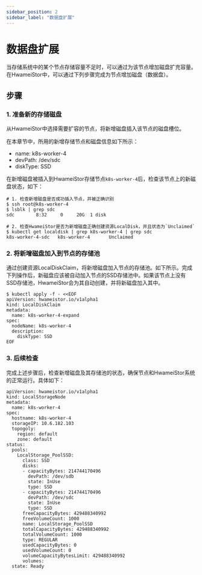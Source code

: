 ```yaml
---
sidebar_position: 2
sidebar_label: "数据盘扩展"
---
```


# 数据盘扩展

当存储系统中的某个节点存储容量不足时，可以通过为该节点增加磁盘扩充容量。在HwameiStor中，可以通过下列步骤完成为节点增加磁盘（数据盘）。

## 步骤

### 1. 准备新的存储磁盘

从HwameiStor中选择需要扩容的节点，将新增磁盘插入该节点的磁盘槽位。

在本章节中，所用的新增存储节点和磁盘信息如下所示：

- name: k8s-worker-4
- devPath: /dev/sdc
- diskType: SSD

在新增磁盘被插入到HwameiStor存储节点`k8s-worker-4`后，检查该节点上的新磁盘状态，如下：

```console
# 1. 检查新增磁盘是否成功插入节点，并被正确识别
$ ssh root@k8s-worker-4
$ lsblk | grep sdc
sdc        8:32     0     20G  1 disk

# 2. 检查HwameiStor是否为新增磁盘正确创建资源LocalDisk，并且状态为`Unclaimed`
$ kubectl get localdisk | grep k8s-worker-4 | grep sdc
k8s-worker-4-sdc   k8s-worker-4       Unclaimed 
```

### 2. 将新增磁盘加入到节点的存储池

通过创建资源LocalDiskClaim，将新增磁盘加入节点的存储池。如下所示。完成下列操作后，新磁盘应该被自动加入节点的SSD存储池中。如果该节点上没有SSD存储池，HwameiStor会为其自动创建，并将新磁盘加入其中。

```console
$ kubectl apply -f - <<EOF
apiVersion: hwameistor.io/v1alpha1
kind: LocalDiskClaim
metadata:
  name: k8s-worker-4-expand
spec:
  nodeName: k8s-worker-4
  description:
    diskType: SSD
EOF
```

### 3. 后续检查

完成上述步骤后，检查新增磁盘及其存储池的状态，确保节点和HwameiStor系统的正常运行。具体如下：

```console
apiVersion: hwameistor.io/v1alpha1
kind: LocalStorageNode
metadata:
  name: k8s-worker-4
spec:
  hostname: k8s-worker-4
  storageIP: 10.6.182.103
  topogoly:
    region: default
    zone: default
status:
  pools:
    LocalStorage_PoolSSD:
      class: SSD
      disks:
      - capacityBytes: 214744170496
        devPath: /dev/sdb
        state: InUse
        type: SSD
      - capacityBytes: 214744170496
        devPath: /dev/sdc
        state: InUse
        type: SSD
      freeCapacityBytes: 429488340992
      freeVolumeCount: 1000
      name: LocalStorage_PoolSSD
      totalCapacityBytes: 429488340992
      totalVolumeCount: 1000
      type: REGULAR
      usedCapacityBytes: 0
      usedVolumeCount: 0
      volumeCapacityBytesLimit: 429488340992
      volumes:
  state: Ready
```
